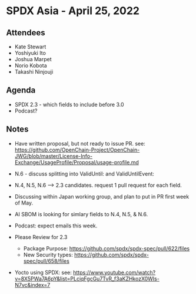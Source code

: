 # SPDX Asia - April 25, 2022

## Attendees
* Kate Stewart
* Yoshiyuki Ito
* Joshua Marpet
* Norio Kobota
* Takashi Ninjouji

## Agenda
* SPDX 2.3 - which fields to include before 3.0
* Podcast?

## Notes
* Have written proposal, but not ready to issue PR. see: https://github.com/OpenChain-Project/OpenChain-JWG/blob/master/License-Info-Exchange/UsageProfile/Proposal/usage-profile.md
* N.6 - discuss splitting into ValidUntil: <date>  and ValidUntilEvent: <comment>
* N.4, N.5, N.6 --> 2.3 candidates.    request 1 pull request for each field.
* Discussing within Japan working group, and plan to put in PR first week of May.
* AI SBOM is looking for simlary fields to N.4, N.5, & N.6.

* Podcast:   expect emails this week.

* Please Review for 2.3
    * Package Purpose:  https://github.com/spdx/spdx-spec/pull/622/files
    * New Security types:  https://github.com/spdx/spdx-spec/pull/658/files

* Yocto using SPDX:  see: https://www.youtube.com/watch?v=8X5PWa7A6pY&list=PLciqFgcGu7TvR_f3aKZHkozX0WIs-N7vc&index=7
